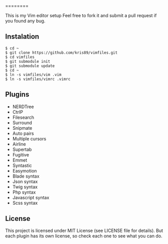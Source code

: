 
========

This is my Vim editor setup
Feel free to fork it
and submit a pull request if you found any bug.

Instalation
-----------

    $ cd ~
    $ git clone https://github.com/kris89/vimfiles.git
    $ cd vimfiles
    $ git submodule init
    $ git submodule update
    $ cd ~
    $ ln -s vimfiles/vim .vim
    $ ln -s vimfiles/vimrc .vimrc

Plugins
----------------

* NERDTree
* CtrlP
* Filesearch
* Surround
* Snipmate
* Auto pairs
* Multiple cursors
* Airline
* Supertab
* Fugitive
* Emmet
* Syntastic
* Easymotion
* Blade syntax
* Json syntax
* Twig syntax
* Php syntax
* Javascript syntax
* Scss syntax

License
-------

This project is licensed under MIT License (see LICENSE file for details). But
each plugin has its own license, so check each one to see what you can do.
